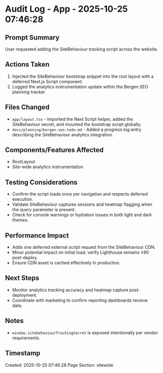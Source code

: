 # Audit Log - App - 2025-10-25 07:46:28

## Prompt Summary

User requested adding the SiteBehaviour tracking script across the website.

## Actions Taken

1. Injected the SiteBehaviour bootstrap snippet into the root layout with a deferred Next.js Script component.
2. Logged the analytics instrumentation update within the Bergen SEO planning tracker.

## Files Changed

- `app/layout.tsx` - Imported the Next Script helper, added the SiteBehaviour secret, and mounted the bootstrap script globally.
- `docs/planning/bergen-seo-todo.md` - Added a progress log entry describing the SiteBehaviour analytics integration.

## Components/Features Affected

- RootLayout
- Site-wide analytics instrumentation

## Testing Considerations

- Confirm the script loads once per navigation and respects deferred execution.
- Validate SiteBehaviour captures sessions and heatmap flagging when the query parameter is present.
- Check for console warnings or hydration issues in both light and dark themes.

## Performance Impact

- Adds one deferred external script request from the SiteBehaviour CDN.
- Minor potential impact on initial load; verify Lighthouse remains ≥90 post-deploy.
- Ensure CDN asset is cached effectively in production.

## Next Steps

- Monitor analytics tracking accuracy and heatmap capture post-deployment.
- Coordinate with marketing to confirm reporting dashboards receive data.

## Notes

- `window.sitebehaviourTrackingSecret` is exposed intentionally per vendor requirements.

## Timestamp

Created: 2025-10-25 07:46:28
Page Section: sitewide
